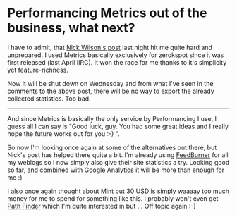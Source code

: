 # Performancing Metrics out of the business, what next?

I have to admit, that [Nick Wilson's post](http://performancing.com/node/5583) last night hit me quite hard and unprepared. I used Metrics basically exclusively for zerokspot since it was first released  (last April IIRC). It won the race for me thanks to it's simplicity yet feature-richness. 

Now it will be shut down on Wednesday and from what I've seen in the comments to the above post, there will be no way to export the already collected statistics. Too bad. 


-------------------------------


And since Metrics is basically the only service by Performancing I use, I guess all I can say is "Good luck, guy. You had some great ideas and I really hope the future works out for you :-) ".

So now I'm looking once again at some of the alternatives out there, but Nick's post has helped there quite a bit. I'm already using [FeedBurner](http://www.feedburner.com) for all my weblogs so I now simply also give their site statistics a try. Looking good so far, and combined with [Google Analytics](http://analytics.google.com) it will be more than enough for me :) 

I also once again thought about [Mint](http://haveamint.com) but 30 USD is simply waaaay too much money for me to spend for something like this. I probably won't even get [Path Finder](http://cocoatech.com/pf4/) which I'm quite interested in but ... Off topic again :-) 